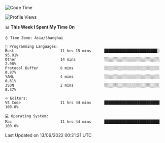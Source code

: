 <!--START_SECTION:waka-->
![Code Time](http://img.shields.io/badge/Code%20Time-1%2C374%20hrs%2022%20mins-blue)

![Profile Views](http://img.shields.io/badge/Profile%20Views-14-blue)

📊 **This Week I Spent My Time On** 

```text
⌚︎ Time Zone: Asia/Shanghai

💬 Programming Languages: 
Rust                     11 hrs 15 mins      ████████████████████████░   95.81% 
Other                    14 mins             ░░░░░░░░░░░░░░░░░░░░░░░░░   2.08% 
Protocol Buffer          6 mins              ░░░░░░░░░░░░░░░░░░░░░░░░░   0.87% 
YAML                     4 mins              ░░░░░░░░░░░░░░░░░░░░░░░░░   0.61% 
JSON                     2 mins              ░░░░░░░░░░░░░░░░░░░░░░░░░   0.37%

🔥 Editors: 
VS Code                  11 hrs 44 mins      █████████████████████████   100.0%

💻 Operating System: 
Mac                      11 hrs 44 mins      █████████████████████████   100.0%

```


 Last Updated on 13/06/2022 00:21:21 UTC
<!--END_SECTION:waka-->
